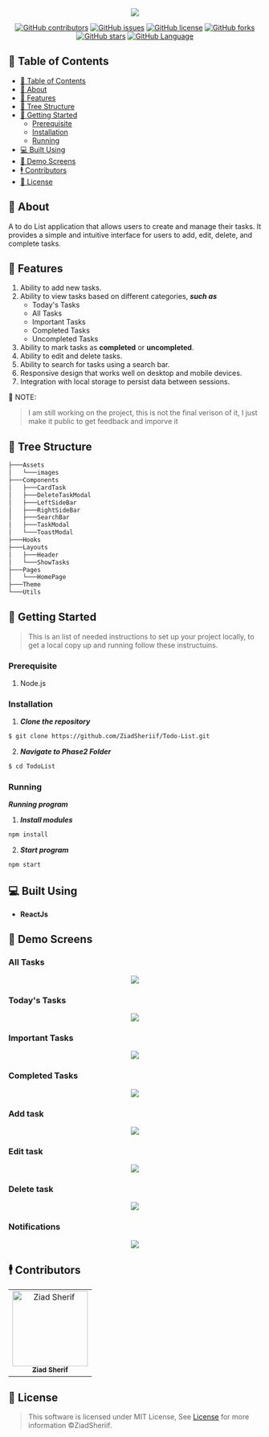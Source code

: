 <div align="center">
<img  src="screenshots/6.png">
</div>

<div align="center">

[![GitHub contributors](https://img.shields.io/github/contributors/ZiadSheriif/Todo-List)](https://github.com/ZiadSheriif/Todo-List/contributors)
[![GitHub issues](https://img.shields.io/github/issues/ZiadSheriif/Todo-List)](https://github.com/ZiadSheriif/Todo-List/issues)
[![GitHub license](https://img.shields.io/github/license/ZiadSheriif/Todo-List)](https://github.com/ZiadSheriif/Todo-List/blob/master/LICENSE)
[![GitHub forks](https://img.shields.io/github/forks/ZiadSheriif/Todo-List)](https://github.com/ZiadSheriif/Todo-List/network)
[![GitHub stars](https://img.shields.io/github/stars/ZiadSheriif/Todo-List)](https://github.com/ZiadSheriif/Todo-List/stargazers)
[![GitHub Language](https://img.shields.io/github/languages/top/ZiadSheriif/Todo-List)](https://img.shields.io/github/languages/count/ZiadSheriif/Todo-List)

</div>

## 📝 Table of Contents

- [📝 Table of Contents](#-table-of-contents)
- [📙 About ](#-about-)
- [🌠 Features ](#-features-)
- [🎫 Tree Structure ](#-tree-structure-)
- [🏁 Getting Started ](#-getting-started-)
  - [Prerequisite ](#prerequisite-)
  - [Installation ](#installation-)
  - [Running ](#running-)
- [💻 Built Using ](#-built-using-)
- [📸 Demo Screens ](#-demo-screens-)
- [🕴 Contributors ](#-contributors-)
- [📃 License ](#-license-)

## 📙 About <a name = "about"></a>

A to do List application that allows users to create and manage their tasks. It provides a simple and intuitive interface for users to add, edit, delete, and complete tasks.


## 🌠 Features <a name= "features"></a>
1. Ability to add new tasks.
2. Ability to view tasks based on different categories, **_such as_** 
   - Today's Tasks
   - All Tasks
   - Important Tasks
   -  Completed Tasks
   -  Uncompleted Tasks
3. Ability to mark tasks as **completed** or **uncompleted**.
4. Ability to edit and delete tasks.
5. Ability to search for tasks using a search bar.
6. Responsive design that works well on desktop and mobile devices.
7. Integration with local storage to persist data between sessions.

📌 NOTE:

> I am still working on the project, this is not the final verison of it, I just make it public to get feedback and imporve it

## 🎫 Tree Structure <a name= "tree-structure"></a>

```sh
├───Assets
│   └───images
├───Components
│   ├───CardTask
│   ├───DeleteTaskModal
│   ├───LeftSideBar
│   ├───RightSideBar
│   ├───SearchBar
│   ├───TaskModal
│   └───ToastModal
├───Hooks
├───Layouts
│   ├───Header
│   └───ShowTasks
├───Pages
│   └───HomePage
├───Theme
└───Utils
```
## 🏁 Getting Started <a name = "get-started"></a>

> This is an list of needed instructions to set up your project locally, to get a local copy up and running follow these
> instructuins.

### Prerequisite <a name = "req"></a>

1. Node.js

### Installation <a name = "Install"></a>

1. **_Clone the repository_**

```sh
$ git clone https://github.com/ZiadSheriif/Todo-List.git
```

2. **_Navigate to Phase2 Folder_**

```sh
$ cd TodoList
```

### Running <a name = "running"></a>

**_Running program_**

1. **_Install modules_**

```sh
npm install 
```
2. **_Start program_**

```sh
npm start
```
## 💻 Built Using <a name = "tech"></a>

- **ReactJs**

## 📸 Demo Screens <a name = "screens"></a>

<div align="center">
<h3 align='left'>All Tasks</h3>
   <img src="screenshots/1.png">
<h3 align='left'>Today's Tasks</h3>
   <img src="screenshots/2.png">

<h3 align='left'>Important Tasks</h3>
<img src="screenshots/3.png">
<h3 align='left'>Completed Tasks</h3>
<img src="screenshots/4.png">
<h3 align='left'>Add task</h3>
<img src="screenshots/8.png">
<h3 align='left'>Edit task</h3>
<img src="screenshots/9.png">
<h3 align='left'>Delete task</h3>
<img src="screenshots/10.png">
<h3 align='left'>Notifications</h3>
<img src="screenshots/11.png">
</div>

## 🕴 Contributors <a name = "Contributors"></a>

<table>
  <tr>
    <td align="center">
    <a href="https://github.com/ZiadSheriif" target="_black">
    <img src="https://avatars.githubusercontent.com/u/78238570?v=4" width="150px;" alt="Ziad Sherif"/>
    <br />
    <sub><b>Ziad Sherif</b></sub></a>
    </td>
    
    
  </tr>
 </table>

## 📃 License <a name = "license"></a>

> This software is licensed under MIT License, See [License](https://github.com/ZiadSheriif/Todo-List/blob/main/LICENSE) for more information ©ZiadSheriif.
